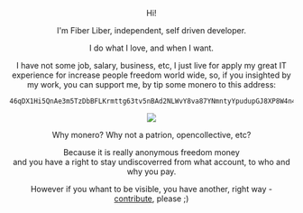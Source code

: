 <p align="center">
  Hi!
</p>
<p align="center">
  I'm Fiber Liber, independent, self driven developer.
</p>
<p align="center">
  I do what I love, and when I want.
</p>
<p align="center">
  I have not some job, salary, business, etc, I just live for apply my great IT experience for increase people freedom world wide, so, if you insighted by my work, you can support me, by tip some monero to this address:
</p>

```
46qDX1Hi5QnAe3m5TzDbBFLKrmttg63tv5nBAd2NLWvY8va87YNmntyYpudupGJ8XP8W4n44FmCk21dXS9aUy5Y865aoSat
```

<p align="center">
  <img src="https://github.com/user-attachments/assets/e9365140-bc1a-4e42-81b6-78a9647c0d43">
</p>
<p align="center">
  Why monero? Why not a patrion, opencollective, etc?
</p>
<p align="center">
  Because it is really anonymous freedom money<br>and you have a right to stay undiscoverred from what account, to who and why you pay.
</p>
<p align="center">
  However if you whant to be visible, you have another, right way - <a href="https://github.com/libercoder">contribute</a>, please ;)
</p>
